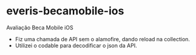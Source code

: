 # everis-becamobile-ios
Avaliação Beca Mobile iOS

- Fiz uma chamada de API sem o alamofire, dando reload na collection.
- Utilizei o codable para decodificar o json da API.

